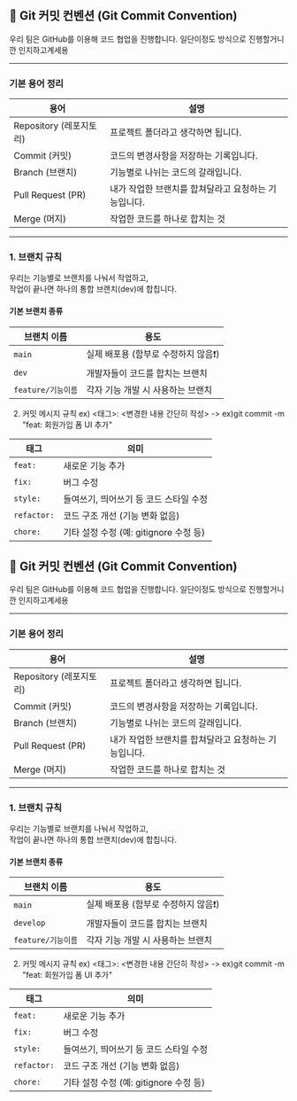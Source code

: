 
## 🧾 Git 커밋 컨벤션 (Git Commit Convention)

우리 팀은 GitHub를 이용해 코드 협업을 진행합니다.  일단이정도 방식으로 진행할거니깐 인지하고계세용 

---

### 기본 용어 정리

| 용어 | 설명 |
|------|------|
| Repository (레포지토리) | 프로젝트 폴더라고 생각하면 됩니다. |
| Commit (커밋) | 코드의 변경사항을 저장하는 기록입니다. |
| Branch (브랜치) | 기능별로 나뉘는 코드의 갈래입니다. |
| Pull Request (PR) | 내가 작업한 브랜치를 합쳐달라고 요청하는 기능입니다. |
| Merge (머지) | 작업한 코드를 하나로 합치는 것 |

---

### 1. 브랜치 규칙

우리는 기능별로 브랜치를 나눠서 작업하고,  
작업이 끝나면 하나의 통합 브랜치(dev)에 합칩니다.

#### 기본 브랜치 종류

| 브랜치 이름 | 용도 |
|-------------|------|
| `main` | 실제 배포용 (함부로 수정하지 않음❗) |
| `dev` | 개발자들이 코드를 합치는 브랜치 |
| `feature/기능이름` | 각자 기능 개발 시 사용하는 브랜치 |

 2. 커밋 메시지 규칙
 ex)   <태그>: <변경한 내용 간단히 작성>  -> ex)git commit -m "feat: 회원가입 폼 UI 추가"

| 태그        | 의미                       
| ----------- | ----------------------------
| `feat:`     | 새로운 기능 추가              
| `fix:`      | 버그 수정                    
| `style:`    | 들여쓰기, 띄어쓰기 등 코드 스타일 수정    
| `refactor:` | 코드 구조 개선 (기능 변화 없음)          
| `chore:`    | 기타 설정 수정 (예: gitignore 수정 등) 






## 🧾 Git 커밋 컨벤션 (Git Commit Convention)

우리 팀은 GitHub를 이용해 코드 협업을 진행합니다.  일단이정도 방식으로 진행할거니깐 인지하고계세용 

---

### 기본 용어 정리

| 용어 | 설명 |
|------|------|
| Repository (레포지토리) | 프로젝트 폴더라고 생각하면 됩니다. |
| Commit (커밋) | 코드의 변경사항을 저장하는 기록입니다. |
| Branch (브랜치) | 기능별로 나뉘는 코드의 갈래입니다. |
| Pull Request (PR) | 내가 작업한 브랜치를 합쳐달라고 요청하는 기능입니다. |
| Merge (머지) | 작업한 코드를 하나로 합치는 것 |

---

### 1. 브랜치 규칙

우리는 기능별로 브랜치를 나눠서 작업하고,  
작업이 끝나면 하나의 통합 브랜치(dev)에 합칩니다.

#### 기본 브랜치 종류

| 브랜치 이름 | 용도 |
|-------------|------|
| `main` | 실제 배포용 (함부로 수정하지 않음❗) |
| `develop` | 개발자들이 코드를 합치는 브랜치 |
| `feature/기능이름` | 각자 기능 개발 시 사용하는 브랜치 |

 2. 커밋 메시지 규칙
 ex)   <태그>: <변경한 내용 간단히 작성>  -> ex)git commit -m "feat: 회원가입 폼 UI 추가"

| 태그        | 의미                       
| ----------- | ----------------------------
| `feat:`     | 새로운 기능 추가              
| `fix:`      | 버그 수정                    
| `style:`    | 들여쓰기, 띄어쓰기 등 코드 스타일 수정    
| `refactor:` | 코드 구조 개선 (기능 변화 없음)          
| `chore:`    | 기타 설정 수정 (예: gitignore 수정 등) 




